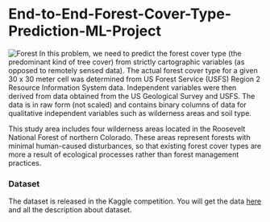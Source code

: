 # End-to-End-Forest-Cover-Type-Prediction-ML-Project

![Forest](https://en.wikipedia.org/wiki/Tropical_forest#/media/File:BorneoRainforest_DSC_9267.JPG)
In this problem, we need to predict the forest cover type (the predominant kind of tree cover) from strictly cartographic variables (as opposed to remotely sensed data). The actual forest cover type for a given 30 x 30 meter cell was determined from US Forest Service (USFS) Region 2 Resource Information System data. Independent variables were then derived from data obtained from the US Geological Survey and USFS. The data is in raw form (not scaled) and contains binary columns of data for qualitative independent variables such as wilderness areas and soil type. 

This study area includes four wilderness areas located in the Roosevelt National Forest of northern Colorado. These areas represent forests with minimal human-caused disturbances, so that existing forest cover types are more a result of ecological processes rather than forest management practices.

### Dataset
The dataset is released in the Kaggle competition. You will get the data [here](https://www.kaggle.com/c/forest-cover-type-prediction/overview) and all the description about dataset.

